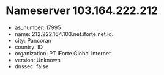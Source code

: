 # Nameserver 103.164.222.212

* as_number: 17995
* name: 212.222.164.103.net.iforte.net.id.
* city: Pancoran
* country: ID
* organization: PT iForte Global Internet
* version: Unknown
* dnssec: false
